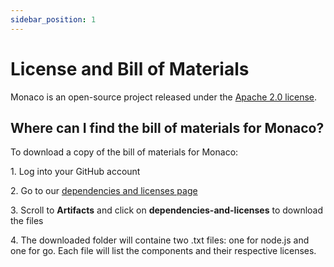 ```yaml
---
sidebar_position: 1
---
```

# License and Bill of Materials

Monaco is an open-source project released under the [Apache 2.0 license](https://github.com/dynatrace-oss/dynatrace-monitoring-as-code/blob/main/LICENSE).

## Where can I find the bill of materials for Monaco?

To download a copy of the bill of materials for Monaco:

1\. Log into your GitHub account

2\. Go to our [dependencies and licenses page](https://github.com/dynatrace-oss/dynatrace-monitoring-as-code/actions/runs/1448437882)

3\. Scroll to **Artifacts** and click on **dependencies-and-licenses** to download the files

4\. The downloaded folder will containe two .txt files: one for node.js and one for go. Each file will list the components and their respective licenses. 
